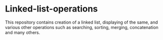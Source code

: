 # Linked-list-operations
This repository contains creation of a linked list, displaying of the same, and various other operations such as searching, sorting, merging, concatenation and many others.
